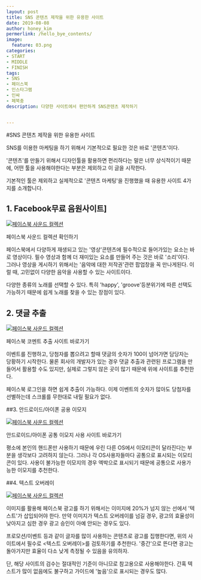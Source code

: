 ```yaml
---
layout: post
title: SNS 콘텐츠 제작을 위한 유용한 사이트
date: 2019-08-08
author: honey_kim
permerlink: /hello_bye_contents/
image:
  feature: 03.png
categories:
- START
- MIDDLE
- FINISH
tags:
- SNS
- 페이스북
- 인스타그램
- 인싸
- 페북충
description: 다양한 사이트에서 편안하게 SNS콘텐츠 제작하기


---
```


#SNS 콘텐츠 제작을 위한 유용한 사이트

SNS를 이용한 마케팅을 하기 위해서 기본적으로 필요한 것은 바로 '콘텐츠'이다.

'콘텐츠'를 만들기 위해서 디자인툴을 활용하면 편리하다는 말은 너무 상식적이기 때문에, 어떤 툴을 사용해야한다는 부분은 제외하고 이 글을 시작한다. 

기본적인 툴은 제외하고 실제적으로 '콘텐츠 마케팅'을 진행했을 때 유용한 사이트 4가지를 소개합니다.

## 1. Facebook무료 음원사이트]

[![페이스북 사운드 컬렉션](https://www.editingcorp.com/wp-content/uploads/Facebook-Sound-Collection.jpg)](https://business.facebook.com/creatorstudio/?reference=redirect_from_sound_collection&mode=facebook&tab=sound_collection&collection_id=free_form_collection&sound_collection_tab=sound_tracks)

페이스북 사운드 컬렉션 확인하기



페이스북에서 다양하게 재생되고 있는 '영상'콘텐츠에 필수적으로 들어가있는 요소는 바로 영상이다. 필수 영상과 함께 더 재미있는 요소를 만들어 주는 것은 바로 '소리'이다. 그러나 영상을 게시하기 위해서는 '음악에 대한 저작권'관련 팝업창을 꼭 만나게된다. 이럴 때, 고민없이 다양한 음악을 사용할 수 있는 사이트이다.

다양한 종류의 노래를 선택할 수 있다. 특히 'happy', 'groove'등분위기에 따른 선택도 가능하기 때문에 쉽게 노래를 찾을 수 있는 장점이 있다.

## 2. 댓글 추출

[![페이스북 사운드 컬렉션](https://www.celpr.com/wp-content/uploads/2018/05/FacebookComments.jpg)](https://kyungjaepark.com/pagepostmanager/?fbclid=IwAR3rWueB0C-C3HPiOCETv0MwC5Q7xhMEo74uT0M7yUaQnRnuuJa8_8WwiKI)

페이스북 코멘트 추출 사이트 바로가기

이벤트를 진행하고, 당첨자를 뽑으려고 할때 댓글의 숫자가 100이 넘어가면 담당자는 당황하기 시작한다. 물론 회사의 개발자가 있는 경우 댓글 추출과 관련된 프로그램을 만들어서 활용할 수도 있지만, 실제로 그렇지 않은 곳이 많기 때문에 위에 사이트를 추천한다.

페이스북 로그인을 하면 쉽게 추출이 가능하다. 이제 이벤트의 숫자가 많아도 당첨자를 선별하는데 스크롤를 무한대로 내릴 필요가 없다.



##3. 안드로이드/아이폰 공용 이모지

[![페이스북 사운드 컬렉션](https://getemoji.com/assets/og/mobile.png)](https://kr.piliapp.com/emoji/list/)

안드로이드/아이폰 공통 이모지 사용 사이트 바로가기



평소에 본인의 핸드폰만 사용하기 때문에 우린 다른 OS에서 이모티콘이 달라진다는 부분을 생각보다 고려하지 않는다. 그러나 각 OS사용자들마다 공통으로 표시되는 이모티콘이 있다. 사용이 불가능한 이모지의 경우 엑박으로 표시되기 때문에 공통으로 사용가능한 이모지를 추천한다.



##4. 텍스트 오버레이

[![페이스북 사운드 컬렉션](https://3osbum469wco4c9e13c34xqw-wpengine.netdna-ssl.com/wp-content/uploads/2018/01/Facebook-Image-Text-Check-1024x746.jpg)](https://www.facebook.com/ads/tools/text_overlay)

이미지를 활용해 페이스북 광고를 하기 위해서는 이미지에 20%가 넘지 않는 선에서 '텍스트'가 삽입되어야 한다. 만약 이미지가 텍스트 오버레이를 넘길 경우, 광고의 효율성이 낮아지고 심한 경우 광고 승인이 아예 안되는 경우도 있다. 

프로모션/이벤트 등과 같이 글자를 많이 사용하는 콘텐츠로 광고를 집행한다면, 위의 사이트에서 필수로 <텍스트 오버레이>를 검토하기를 추천한다. '중간'으로 뜬다면 광고는 돌아가지만 효율이 다소 낮게 측정될 수 있음을 유의하자.

단, 해당 사이트의 검수는 절대적인 기준이 아니므로 참고용으로 사용해야한다. 간혹 텍스트가 많이 없음에도 불구하고 가이드에 '높음'으로 표시되는 경우도 많다. 